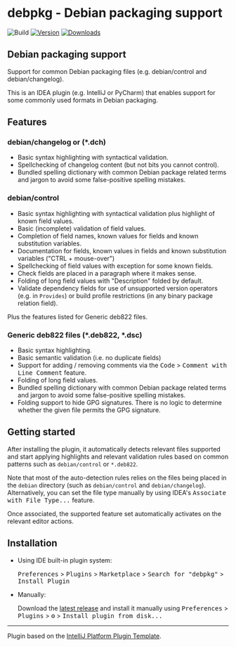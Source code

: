 # debpkg - Debian packaging support

![Build](https://github.com/nthykier/IDEA-debpkg/workflows/Build/badge.svg)
[![Version](https://img.shields.io/jetbrains/plugin/v/com.github.nthykier.debpkg.svg)](https://plugins.jetbrains.com/plugin/com.github.nthykier.debpkg)
[![Downloads](https://img.shields.io/jetbrains/plugin/d/com.github.nthykier.debpkg.svg)](https://plugins.jetbrains.com/plugin/com.github.nthykier.debpkg)

## Debian packaging support
<!-- Plugin description -->
Support for common Debian packaging files (e.g. debian/control and debian/changelog).

This is an IDEA plugin (e.g. IntelliJ or PyCharm) that enables support for some
commonly used formats in Debian packaging.
<!-- Plugin description end -->

## Features

### debian/changelog or (*.dch)

 * Basic syntax highlighting with syntactical validation.
 * Spellchecking of changelog content (but not bits you cannot control).
 * Bundled spelling dictionary with common Debian package related terms and jargon to avoid some
   false-positive spelling mistakes.

### debian/control

 * Basic syntax highlighting with syntactical validation plus highlight of known field values.
 * Basic (incomplete) validation of field values.
 * Completion of field names, known values for fields and known substitution variables.
 * Documentation for fields, known values in fields and known substitution variables ("CTRL + mouse-over")
 * Spellchecking of field values with exception for some known fields.
 * Check fields are placed in a paragraph where it makes sense.
 * Folding of long field values with "Description" folded by default.
 * Validate dependency fields for use of unsupported version operators (e.g. in `Provides`) or build profile
   restrictions (in any binary package relation field).

Plus the features listed for Generic deb822 files.

### Generic deb822 files (*.deb822, *.dsc)

 * Basic syntax highlighting.
 * Basic semantic validation (i.e. no duplicate fields)
 * Support for adding / removing comments via the <kbd>Code</kbd> > <kbd>Comment with Line Comment</kbd> feature.
 * Folding of long field values.
 * Bundled spelling dictionary with common Debian package related terms and jargon to avoid some
   false-positive spelling mistakes.
 * Folding support to hide GPG signatures.  There is no logic to determine whether the given file permits the
   GPG signature.

## Getting started

After installing the plugin, it automatically detects relevant files
supported and start applying highlights and relevant validation rules
based on common patterns such as `debian/control` or `*.deb822`.

Note that most of the auto-detection rules relies on the files being placed
in the `debian` directory (such as `debian/control` and
`debian/changelog`). Alternatively, you can set the file type manually
by using IDEA's <kbd>Associate with File Type...</kbd> feature.

Once associated, the supported feature set automatically activates on
the relevant editor actions.
 
## Installation

- Using IDE built-in plugin system:
  
  <kbd>Preferences</kbd> > <kbd>Plugins</kbd> > <kbd>Marketplace</kbd> > <kbd>Search for "debpkg"</kbd> >
  <kbd>Install Plugin</kbd>
  
- Manually:

  Download the [latest release](https://github.com/nthykier/IDEA-debpkg/releases/latest) and install it manually using
  <kbd>Preferences</kbd> > <kbd>Plugins</kbd> > <kbd>⚙️</kbd> > <kbd>Install plugin from disk...</kbd>


---
Plugin based on the [IntelliJ Platform Plugin Template][template].

[template]: https://github.com/JetBrains/intellij-platform-plugin-template
